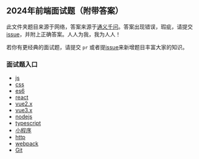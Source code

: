 ## 2024年前端面试题（附带答案）

此文件夹题目来源于网络，答案来源于[通义千问](https://tongyi.aliyun.com/qianwen/)。答案出现错误，瑕疵，请提交[issue](https://gitee.com/kong_yiji_and_lavmi/md/issues)，并附上正确答案。人人为我，我为人人！

若你有更经典的面试题，请提交 `pr` 或者提[issue](https://gitee.com/kong_yiji_and_lavmi/md/issues)来新增题目丰富大家的知识。

### 面试题入口

 - [js](./js.md)
 - [css](./css.md)
 - [es6](./es6.md)
 - [react](./react.md)
 - [vue2.x](./vue2.md)
 - [vue3.x](./vue3.md)
 - [nodejs](./node.md)
 - [typescript](./typescript.md)
 - [小程序](./mini_program.md)
 - [http](./http.md)
 - [webpack](./webpack.md)
 - [Git](./git.md)
